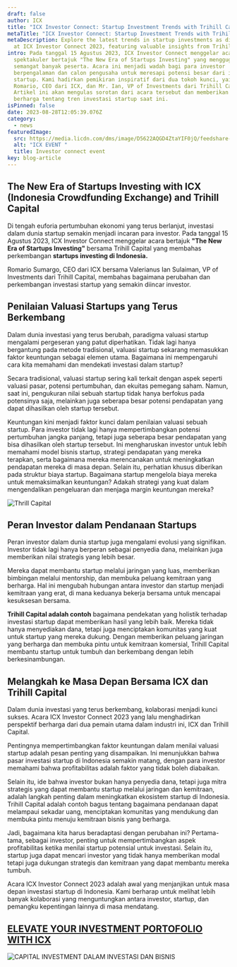 ```yaml
---
draft: false
author: ICX
title: "ICX Investor Connect: Startup Investment Trends with Trihill Capital"
metaTitle: "ICX Investor Connect: Startup Investment Trends with Trihill Capital"
metaDescription: Explore the latest trends in startup investments as discussed
  at ICX Investor Connect 2023, featuring valuable insights from Trihill Capital
intro: Pada tanggal 15 Agustus 2023, ICX Investor Connect menggelar acara
  spektakuler bertajuk "The New Era of Startups Investing" yang menggugah
  semangat banyak peserta. Acara ini menjadi wadah bagi para investor
  berpengalaman dan calon pengusaha untuk meresapi potensi besar dari investasi
  startup. Kami hadirkan pemikiran inspiratif dari dua tokoh kunci, yaitu Mr.
  Romario, CEO dari ICX, dan Mr. Ian, VP of Investments dari Trihill Capital.
  Artikel ini akan mengulas sorotan dari acara tersebut dan memberikan wawasan
  berharga tentang tren investasi startup saat ini.
isPinned: false
date: 2023-08-28T12:05:39.076Z
category:
  - news
featuredImage:
  src: https://media.licdn.com/dms/image/D5622AQGD4ZtaYIF0jQ/feedshare-shrink_2048_1536/0/1692167024513?e=1698883200&v=beta&t=qyJIO6jPPTP6i3b5LfymJxT273MJ0VZXYqrV6a4C1T4
  alt: "ICX EVENT "
  title: Investor connect event
key: blog-article
---
```

## **The New Era of Startups Investing with ICX (Indonesia Crowdfunding Exchange) and Trihill Capital**

Di tengah euforia pertumbuhan ekonomi yang terus berlanjut, investasi dalam dunia startup semakin menjadi incaran para investor. Pada tanggal 15 Agustus 2023, ICX Investor Connect menggelar acara bertajuk **"The New Era of Startups Investing"** bersama Trihill Capital yang membahas perkembangan **startups investing di Indonesia.**

Romario Sumargo, CEO dari ICX bersama Valerianus Ian Sulaiman, VP of Investments dari Trihill Capital, membahas  bagaimana perubahan dan perkembangan investasi startup yang semakin diincar investor. 

## **P﻿enilaian Valuasi Startups yang Terus Berkembang**

Dalam dunia investasi yang terus berubah, paradigma valuasi startup mengalami pergeseran yang patut diperhatikan. Tidak lagi hanya bergantung pada metode tradisional, valuasi startup sekarang memasukkan faktor keuntungan sebagai elemen utama. Bagaimana ini mempengaruhi cara kita memahami dan mendekati investasi dalam startup? 

Secara tradisional, valuasi startup sering kali terkait dengan aspek seperti valuasi pasar, potensi pertumbuhan, dan ekuitas pemegang saham. Namun, saat ini, pengukuran nilai sebuah startup tidak hanya berfokus pada potensinya saja, melainkan juga seberapa besar potensi pendapatan yang dapat dihasilkan oleh startup tersebut.

Keuntungan kini menjadi faktor kunci dalam penilaian valuasi sebuah startup. Para investor tidak lagi hanya mempertimbangkan potensi pertumbuhan jangka panjang, tetapi juga seberapa besar pendapatan yang bisa dihasilkan oleh startup tersebut. Ini mengharuskan investor untuk lebih memahami model bisnis startup, strategi pendapatan yang mereka terapkan, serta bagaimana mereka merencanakan untuk meningkatkan pendapatan mereka di masa depan. Selain itu, perhatian khusus diberikan pada struktur biaya startup. Bagaimana startup mengelola biaya mereka untuk memaksimalkan keuntungan? Adakah strategi yang kuat dalam mengendalikan pengeluaran dan menjaga margin keuntungan mereka?

![Thrill Capital](https://media.licdn.com/dms/image/D5622AQHUsK8D7NF8VQ/feedshare-shrink_1280/0/1692594313358?e=1695859200&v=beta&t=xWwNda_aLEDqS1Liz7_U3KrPkufgBk6LFID5LJwFHas "Trihill capital")

## **Peran Investor dalam Pendanaan Startups**

Peran investor dalam dunia startup juga mengalami evolusi yang signifikan. Investor tidak lagi hanya berperan sebagai penyedia dana, melainkan juga memberikan nilai strategis yang lebih besar.

Mereka dapat membantu startup melalui jaringan yang luas, memberikan bimbingan melalui mentorship, dan membuka peluang kemitraan yang berharga. Hal ini mengubah hubungan antara investor dan startup menjadi kemitraan yang erat, di mana keduanya bekerja bersama untuk mencapai kesuksesan bersama.

**Trihill Capital adalah contoh** bagaimana pendekatan yang holistik terhadap investasi startup dapat memberikan hasil yang lebih baik. Mereka tidak hanya menyediakan dana, tetapi juga menciptakan komunitas yang kuat untuk startup yang mereka dukung. Dengan memberikan peluang jaringan yang berharga dan membuka pintu untuk kemitraan komersial, Trihill Capital membantu startup untuk tumbuh dan berkembang dengan lebih berkesinambungan.

## **Melangkah ke Masa Depan Bersama ICX dan Trihill Capital**

Dalam dunia investasi yang terus berkembang, kolaborasi menjadi kunci sukses. Acara ICX Investor Connect 2023 yang lalu menghadirkan perspektif berharga dari dua pemain utama dalam industri ini, ICX dan Trihill Capital.

Pentingnya mempertimbangkan faktor keuntungan dalam menilai valuasi startup adalah pesan penting yang disampaikan. Ini menunjukkan bahwa pasar investasi startup di Indonesia semakin matang, dengan para investor memahami bahwa profitabilitas adalah faktor yang tidak boleh diabaikan.

Selain itu, ide bahwa investor bukan hanya penyedia dana, tetapi juga mitra strategis yang dapat membantu startup melalui jaringan dan kemitraan, adalah langkah penting dalam meningkatkan ekosistem startup di Indonesia. Trihill Capital adalah contoh bagus tentang bagaimana pendanaan dapat melampaui sekadar uang, menciptakan komunitas yang mendukung dan membuka pintu menuju kemitraan bisnis yang berharga.

Jadi, bagaimana kita harus beradaptasi dengan perubahan ini? Pertama-tama, sebagai investor, penting untuk mempertimbangkan aspek profitabilitas ketika menilai startup potensial untuk investasi. Selain itu, startup juga dapat mencari investor yang tidak hanya memberikan modal tetapi juga dukungan strategis dan kemitraan yang dapat membantu mereka tumbuh.

Acara ICX Investor Connect 2023 adalah awal yang menjanjikan untuk masa depan investasi startup di Indonesia. Kami berharap untuk melihat lebih banyak kolaborasi yang menguntungkan antara investor, startup, dan pemangku kepentingan lainnya di masa mendatang. 

## [E﻿LEVATE YOUR INVESTMENT PORTOFOLIO WITH ICX](https://icx.id/?utm_source=content_blog&utm_medium=blog&utm_campaign=blog&utm_id=content_blog&utm_content=blog_content)

![CAPITAL INVESTMENT DALAM INVESTASI DAN BISNIS](/img/rsz_345888006_1402056983669571_641072638675443244_n.jpg)
